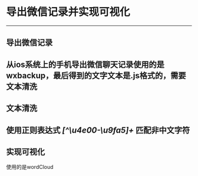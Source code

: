 # 导出微信记录并实现可视化      
---  
## 导出微信记录         
从ios系统上的手机导出微信聊天记录使用的是wxbackup，最后得到的文字文本是.js格式的，需要文本清洗     
---
## 文本清洗    
使用正则表达式
***[^\u4e00-\u9fa5]+***
匹配非中文字符      
---
## 实现可视化    
使用的是wordCloud      
